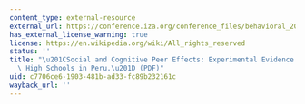 ```yaml
---
content_type: external-resource
external_url: https://conference.iza.org/conference_files/behavioral_2019/zarate_r8378.pdf
has_external_license_warning: true
license: https://en.wikipedia.org/wiki/All_rights_reserved
status: ''
title: "\u201CSocial and Cognitive Peer Effects: Experimental Evidence from\_Selective\
  \ High Schools in Peru.\u201D (PDF)"
uid: c7706ce6-1903-481b-ad33-fc89b232161c
wayback_url: ''
---
```

